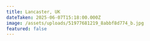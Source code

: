 ```yaml
---
title: Lancaster, UK
dateTaken: 2025-06-07T15:18:00.000Z
image: /assets/uploads/51977681219_8abbf8d774_b.jpg
featured: false
---
```

